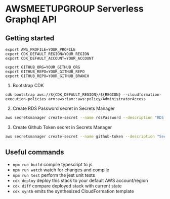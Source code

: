 # AWSMEETUPGROUP Serverless Graphql API

## Getting started

```
export AWS_PROFILE=YOUR_PROFILE
export CDK_DEFAULT_REGION=YOUR_REGION
export CDK_DEFAULT_ACCOUNT=YOUR_ACCOUNT

export GITHUB_ORG=YOUR_GITHUB_ORG
export GITHUB_REPO=YOUR_GITHUB_REPO
export GITHUB_REPO=YOUR_GITHUB_BRANCH
```

1. Bootstrap CDK

```
cdk bootstrap aws://${CDK_DEFAULT_REGION}/${REGION} --cloudformation-execution-policies arn:aws:iam::aws:policy/AdministratorAccess
```

2. Create RDS Password secret in Secrets Manager

```bash
aws secretsmanager create-secret --name rdsPassword --description "RDS Password" --secret-string YOUR_PASSWORD
```

3. Create Github Token secret in Secrets Manager

```bash
aws secretsmanager create-secret --name github-token --description "Secret for GitHub" --secret-string "GITHUB_PERSONAL_ACCESS_TOKEN"
```

## Useful commands

- `npm run build` compile typescript to js
- `npm run watch` watch for changes and compile
- `npm run test` perform the jest unit tests
- `cdk deploy` deploy this stack to your default AWS account/region
- `cdk diff` compare deployed stack with current state
- `cdk synth` emits the synthesized CloudFormation template
